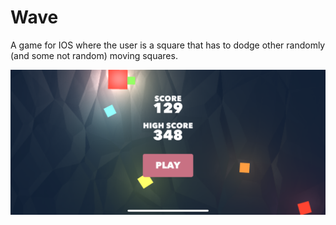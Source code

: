 # Wave
A game for IOS where the user is a square that has to dodge other randomly (and some not random) moving squares.

![Wave Screenshot](https://github.com/sachinkatyal1329/Wave/blob/master/Wave_screenshot.PNG)

